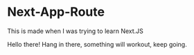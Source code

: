 # Next-App-Route
This is made when I was trying to learn Next.JS

Hello there!
Hang in there, something will workout, keep going.
